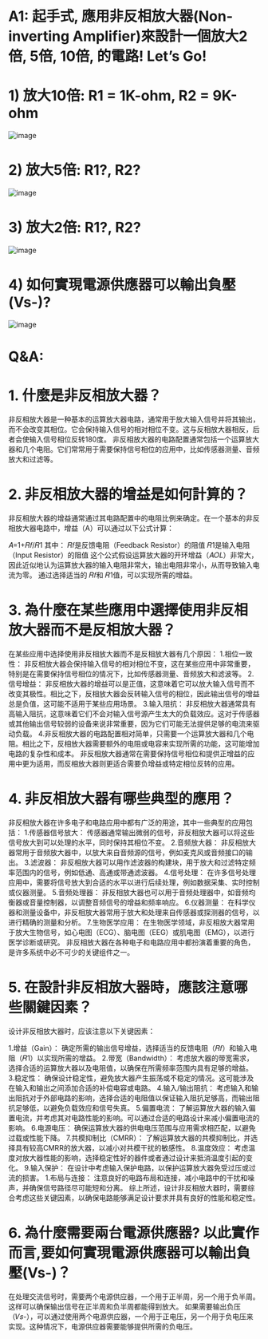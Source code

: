  # A1: 起手式, 應用非反相放大器(Non-inverting Amplifier)來設計一個放大2倍, 5倍, 10倍, 的電路! Let’s Go!

 # 1) 放大10倍: R1 = 1K-ohm, R2 = 9K-ohm

 ![image](https://github.com/YE-F/Ec2024/assets/162284059/03e61e7e-ae8b-42b3-b8da-ddf67ea881ad)

 # 2) 放大5倍: R1?, R2?

 ![image](https://github.com/YE-F/Ec2024/assets/162284059/c1fdf538-d5ae-4cc0-9c87-e3767e118717)

# 3) 放大2倍: R1?, R2?

![image](https://github.com/YE-F/Ec2024/assets/162284059/00c30a94-653f-4941-9853-1f5f58ddd920)

# 4) 如何實現電源供應器可以輸出負壓(Vs-)?

![image](https://github.com/YE-F/Ec2024/assets/162284059/864bb3de-bb6b-49e4-8893-7b3478eebef8)

# Q&A:

# 1. 什麼是非反相放大器？

非反相放大器是一种基本的运算放大器电路，通常用于放大输入信号并将其输出，而不会改变其相位。它会保持输入信号的相对相位不变。这与反相放大器相反，后者会使输入信号相位反转180度。
非反相放大器的电路配置通常包括一个运算放大器和几个电阻。它们常常用于需要保持信号相位的应用中，比如传感器测量、音频放大和过滤等。

# 2. 非反相放大器的增益是如何計算的？

非反相放大器的增益通常通过其电路配置中的电阻比例来确定。在一个基本的非反相放大器电路中，增益（A）可以通过以下公式计算：

𝐴=1+𝑅𝑓/𝑅1 
​其中：
𝑅𝑓是反馈电阻（Feedback Resistor）的阻值
𝑅1是输入电阻（Input Resistor）的阻值
这个公式假设运算放大器的开环增益（𝐴𝑂𝐿）非常大，因此近似地认为运算放大器的输入电阻非常大，输出电阻非常小，从而导致输入电流为零。
通过选择适当的 𝑅𝑓和 𝑅1值，可以实现所需的增益。

# 3. 為什麼在某些應用中選擇使用非反相放大器而不是反相放大器？

在某些应用中选择使用非反相放大器而不是反相放大器有几个原因：
1.相位一致性： 非反相放大器会保持输入信号的相对相位不变，这在某些应用中非常重要，特别是在需要保持信号相位的情况下，比如传感器测量、音频放大和滤波等。
2.信号增益： 非反相放大器的增益可以是正值，这意味着它可以放大输入信号而不改变其极性。相比之下，反相放大器会反转输入信号的相位，因此输出信号的增益总是负值，这可能不适用于某些应用场景。
3.输入阻抗： 非反相放大器通常具有高输入阻抗，这意味着它们不会对输入信号源产生太大的负载效应。这对于传感器或其他输出信号较弱的设备来说非常重要，因为它们可能无法提供足够的电流来驱动负载。
4.非反相放大器的电路配置相对简单，只需要一个运算放大器和几个电阻。相比之下，反相放大器需要额外的电阻或电容来实现所需的功能，这可能增加电路的复杂性和成本。
非反相放大器通常在需要保持信号相位和提供正增益的应用中更为适用，而反相放大器则更适合需要负增益或特定相位反转的应用。

# 4. 非反相放大器有哪些典型的應用？

非反相放大器在许多电子和电路应用中都有广泛的用途，其中一些典型的应用包括：
1.传感器信号放大： 传感器通常输出微弱的信号，非反相放大器可以将这些信号放大到可以处理的水平，同时保持其相位不变。
2.音频放大器： 非反相放大器常用于音频放大器中，以放大来自音频源的信号，例如麦克风或音频接口的输出。
3.滤波器： 非反相放大器可以用作滤波器的构建块，用于放大和过滤特定频率范围内的信号，例如低通、高通或带通滤波器。
4.信号处理： 在许多信号处理应用中，需要将信号放大到合适的水平以进行后续处理，例如数据采集、实时控制或仪器测量。
5.音频处理器： 非反相放大器也可以用于音频处理器中，如音频均衡器或音量控制器，以调整音频信号的增益和频率响应。
6.仪器测量： 在科学仪器和测量设备中，非反相放大器常用于放大和处理来自传感器或探测器的信号，以进行精确的测量和分析。
7.生物医学应用： 在生物医学领域，非反相放大器常用于放大生物信号，如心电图（ECG）、脑电图（EEG）或肌电图（EMG），以进行医学诊断或研究。
非反相放大器在各种电子和电路应用中都扮演着重要的角色，是许多系统中必不可少的关键组件之一。

# 5. 在設計非反相放大器時，應該注意哪些關鍵因素？


设计非反相放大器时，应该注意以下关键因素：

1.增益（Gain）： 确定所需的输出信号增益，选择适当的反馈电阻（𝑅𝑓）和输入电阻（𝑅1）以实现所需的增益。
2.带宽（Bandwidth）： 考虑放大器的带宽需求，选择合适的运算放大器以及电阻值，以确保在所需频率范围内具有足够的增益。
3.稳定性： 确保设计稳定性，避免放大器产生振荡或不稳定的情况。这可能涉及在输入和输出之间添加合适的补偿电容或电路。
4.输入/输出阻抗： 考虑输入和输出阻抗对于外部电路的影响，选择合适的电阻值以保证输入阻抗足够高，而输出阻抗足够低，以避免负载效应和信号失真。
5.偏置电流： 了解运算放大器的输入偏置电流，并考虑其对电路性能的影响。可以通过合适的电路设计来减小偏置电流的影响。
6.电源电压： 确保运算放大器的供电电压范围与应用需求相匹配，以避免过载或性能下降。
7.共模抑制比（CMRR）： 了解运算放大器的共模抑制比，并选择具有较高CMRR的放大器，以减小对共模干扰的敏感性。
8.温度效应： 考虑温度对放大器性能的影响，选择稳定性好的器件或者通过设计来抵消温度引起的变化。
9.输入保护： 在设计中考虑输入保护电路，以保护运算放大器免受过压或过流的损害。
1.布局与连接： 注意良好的电路布局和连接，减小电路中的干扰和噪声，并确保信号路径尽可能短和分离。
综上所述，设计非反相放大器时，需要综合考虑这些关键因素，以确保电路能够满足设计要求并具有良好的性能和稳定性。

# 6. 為什麼需要兩台電源供應器? 以此實作而言,要如何實現電源供應器可以輸出負壓(Vs-)？

在处理交流信号时，需要两个电源供应器，一个用于正半周，另一个用于负半周。这样可以确保输出信号在正半周和负半周都能得到放大。
如果需要输出负压（𝑉𝑠-），可以通过使用两个电源供应器，一个用于正电压，另一个用于负电压来实现。这种情况下，电源供应器需要能够提供所需的负电压。
